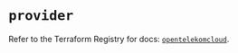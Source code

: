 # `provider`

Refer to the Terraform Registry for docs: [`opentelekomcloud`](https://registry.terraform.io/providers/opentelekomcloud/opentelekomcloud/1.36.34/docs).
